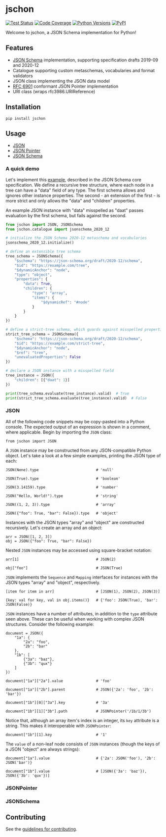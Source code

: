 # jschon

[![Test Status](https://github.com/marksparkza/jschon/actions/workflows/tests.yml/badge.svg)](https://github.com/marksparkza/jschon/actions/workflows/tests.yml)
[![Code Coverage](https://codecov.io/gh/marksparkza/jschon/branch/main/graph/badge.svg)](https://codecov.io/gh/marksparkza/jschon)
[![Python Versions](https://img.shields.io/pypi/pyversions/jschon)](https://pypi.org/project/jschon)
[![PyPI](https://img.shields.io/pypi/v/jschon)](https://pypi.org/project/jschon)

Welcome to jschon, a JSON Schema implementation for Python!

## Features
* [JSON Schema](https://json-schema.org) implementation, supporting specification drafts
  2019-09 and 2020-12
* Catalogue supporting custom metaschemas, vocabularies and format validators
* JSON class implementing the JSON data model
* [RFC 6901](https://tools.ietf.org/html/rfc6901) conformant JSON Pointer implementation
* URI class (wraps rfc3986.URIReference)

## Installation
    pip install jschon

## Usage
* [JSON](#json)
* [JSON Pointer](#jsonpointer)
* [JSON Schema](#jsonschema)

### A quick demo
Let's implement this [example](https://json-schema.org/draft/2020-12/json-schema-core.html#recursive-example),
described in the JSON Schema core specification. We define a recursive tree structure,
where each node in a tree can have a "data" field of any type. The first schema
allows and ignores other instance properties. The second - an extension of the first -
is more strict and only allows the "data" and "children" properties.

An example JSON instance with "data" misspelled as "daat" passes evaluation by the first
schema, but fails against the second.

```python
from jschon import JSON, JSONSchema
from jschon.catalogue import jsonschema_2020_12

# initialize the JSON Schema 2020-12 metaschema and vocabularies
jsonschema_2020_12.initialize()

# define an extensible tree schema
tree_schema = JSONSchema({
    "$schema": "https://json-schema.org/draft/2020-12/schema",
    "$id": "https://example.com/tree",
    "$dynamicAnchor": "node",
    "type": "object",
    "properties": {
        "data": True,
        "children": {
            "type": "array",
            "items": {
                "$dynamicRef": "#node"
            }
        }
    }
})

# define a strict-tree schema, which guards against misspelled properties
strict_tree_schema = JSONSchema({
    "$schema": "https://json-schema.org/draft/2020-12/schema",
    "$id": "https://example.com/strict-tree",
    "$dynamicAnchor": "node",
    "$ref": "tree",
    "unevaluatedProperties": False
})

# declare a JSON instance with a misspelled field
tree_instance = JSON({
    "children": [{"daat": 1}]
})

print(tree_schema.evaluate(tree_instance).valid)  # True
print(strict_tree_schema.evaluate(tree_instance).valid)  # False
```

### JSON
All of the following code snippets may be copy-pasted into a Python console.
The expected output of an expression is shown in a comment, where applicable.
Begin by importing the `JSON` class:
```
from jschon import JSON
```
A `JSON` instance may be constructed from any JSON-compatible Python object.
Let's take a look at a few simple examples, printing the JSON type of each:
```
JSON(None).type                          # 'null'
```
```
JSON(True).type                          # 'boolean'
```
```
JSON(3.14159).type                       # 'number'
```
```
JSON("Hello, World!").type               # 'string'
```
```
JSON((1, 2, 3)).type                     # 'array'
```
```
JSON({"foo": True, "bar": False}).type   # 'object'
```
Instances with the JSON types "array" and "object" are constructed recursively.
Let's create an array and an object:
```
arr = JSON([1, 2, 3])
obj = JSON({"foo": True, "bar": False})
```
Nested `JSON` instances may be accessed using square-bracket notation:
```
arr[1]                                   # JSON(2)
```
```
obj["foo"]                               # JSON(True)
```
`JSON` implements the `Sequence` and `Mapping` interfaces for instances with
the JSON types "array" and "object", respectively.
```
[item for item in arr]                   # [JSON(1), JSON(2), JSON(3)]
```
```
{key: val for key, val in obj.items()}   # {'foo': JSON(True), 'bar': JSON(False)}
```
`JSON` instances have a number of attributes, in addition to the `type` attribute
seen above. These can be useful when working with complex JSON structures.
Consider the following example:
```
document = JSON({
    "1a": {
        "2a": "foo",
        "2b": "bar"
    },
    "1b": [
        {"3a": "baz"},
        {"3b": "qux"}
    ]
})
```
```
document["1a"]["2a"].value               # 'foo'
```
```
document["1a"]["2b"].parent              # JSON({'2a': 'foo', '2b': 'bar'})
```
```
document["1b"][0]["3a"].key              # '3a'
```
```
document["1b"][1]["3b"].path             # JSONPointer('/1b/1/3b')
```
Notice that, although an array item's index is an integer, its `key` attribute is a
string. This makes it interoperable with `JSONPointer`:
```
document["1b"][1].key                    # '1'
```
The `value` of a non-leaf node consists of `JSON` instances (though the keys of a
JSON "object" are always strings):
```
document["1a"].value                     # {'2a': JSON('foo'), '2b': JSON('bar')}
```
```
document["1b"].value                     # [JSON({'3a': 'baz'}), JSON({'3b': 'qux'})]
```

### JSONPointer


### JSONSchema


## Contributing
See the [guidelines for contributing](CONTRIBUTING.md).
